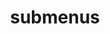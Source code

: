 ---
layout: page
title: submenus
nav: false
nav_order: 
dropdown: false
children:
    - title: publications
      permalink: /publications/
    - title: divider
    - title: projects
      permalink: /projects/
---